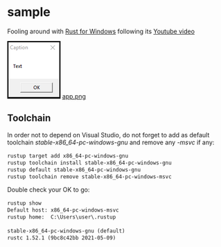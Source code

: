 # sample

Fooling around with [Rust for Windows](https://github.com/microsoft/windows-rs) following its [Youtube video](https://www.youtube.com/watch?v=-oZrsCPKsn4)

![app](images/app.png)
[app.png](images/app.png)

## Toolchain

In order not to depend on Visual Studio, do not forget to add as default toolchain *stable-x86_64-pc-windows-gnu* and remove any *-msvc* if any:
```
rustup target add x86_64-pc-windows-gnu
rustup toolchain install stable-x86_64-pc-windows-gnu
rustup default stable-x86_64-pc-windows-gnu
rustup toolchain remove stable-x86_64-pc-windows-msvc
```

Double check your OK to go:
```
rustup show
Default host: x86_64-pc-windows-msvc
rustup home:  C:\Users\user\.rustup

stable-x86_64-pc-windows-gnu (default)
rustc 1.52.1 (9bc8c42bb 2021-05-09)
```
